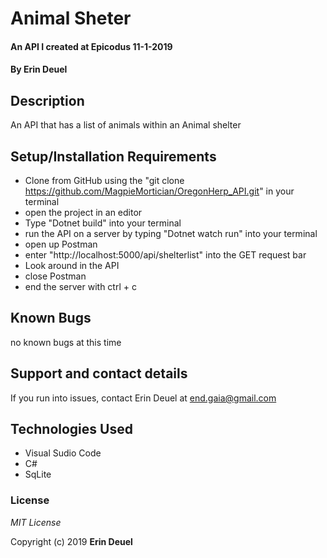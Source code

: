 # Animal Sheter 

#### An API I created at Epicodus 11-1-2019

#### By Erin Deuel

## Description

An API that has a list of animals within an Animal shelter

## Setup/Installation Requirements

* Clone from GitHub using the "git clone https://github.com/MagpieMortician/OregonHerp_API.git" in your terminal
* open the project in an editor
* Type "Dotnet build" into your terminal
* run the API on a server by typing "Dotnet watch run" into your terminal
* open up Postman
* enter "http://localhost:5000/api/shelterlist" into the GET request bar
* Look around in the API
* close Postman
* end the server with ctrl + c

## Known Bugs

no known bugs at this time

## Support and contact details

If you run into issues, contact Erin Deuel at end.gaia@gmail.com

## Technologies Used

* Visual Sudio Code
* C#
* SqLite

### License

*MIT License*

Copyright (c) 2019 **Erin Deuel**
